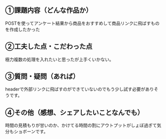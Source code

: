 ## ①課題内容（どんな作品か）
POSTを使ってアンケート結果から商品をおすすめして商品リンクに飛ばすものを作成したかった

## ②工夫した点・こだわった点
極力複数の処理を入れたいと思ったが上手くいかない。


## ③質問・疑問（あれば）
headerで外部リンクに飛ばすのができていないのでもう少し試す必要がありそうです。

## ④その他（感想、シェアしたいことなんでも）
時間の見積もりが甘いのか、かけてる時間の割にアウトプットがしょぼ過ぎて気分もショボーンです。


